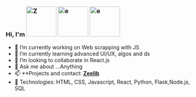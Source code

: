 ### Hi, I'm <img src="https://imgur.com/poODpwa" title="Z" alt="Z" width="80">  <img src="https://imgur.com/9lDkBHS" title="e" alt="e" width="80">  <img src="https://imgur.com/9lDkBHS" title="e" alt="e" width="80">

- 🔭 I’m currently working on Web scrapping with JS
- 🌱 I’m currently learning advanced UI/UX, algos and ds
- 👯 I’m looking to collaborate in React.js
- 💬 Ask me about ...Anything
- 📫 **Projects and contact: [**Zeelib**](https://zeelib.com)
- :construction_worker: Technologies: HTML, CSS, Javascript, React, Python, Flask,Node.js, SQL 
